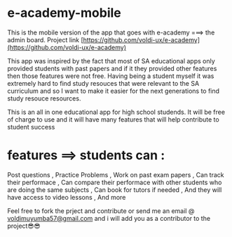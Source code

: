 # e-academy-mobile
This is the mobile version of the app that goes with e-academy ===> the admin board.
Project link [https://github.com/voldi-ux/e-academy](https://github.com/voldi-ux/e-academy)

This app was inspired by the fact that most of SA educational apps only provided students with past papers and if it they provided other features then those features were not free. Having being a student myself it was extremely hard to find study resouces that were relevant to the SA curriculum and so I want to make it easier for the next generations to find study resouce  resources.   

This is an all in one educational app for high school studends. It will be free of charge to use and it will have many features that will help contribute to student success

# features ==> students can :
Post questions , 
Practice Problems ,
Work on past exam papers ,
Can track their performace ,
Can compare their performace with other students who are doing the same subjects , 
Can book for tutors if needed , 
And they  will have access to video lessons , 
And more

Feel free to fork the prject and contribute or send me an email @ voldimuyumba57@gmail.com and i will add you as a contributor to the project😎😎

